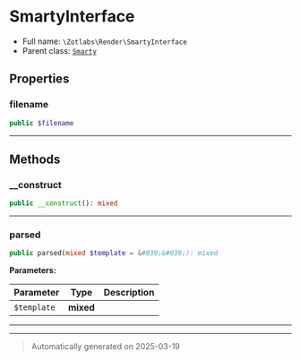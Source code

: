 
# SmartyInterface





* Full name: `\Zotlabs\Render\SmartyInterface`
* Parent class: [`Smarty`](../../Smarty/Smarty.md)



## Properties


### filename



```php
public $filename
```






***

## Methods


### __construct



```php
public __construct(): mixed
```












***

### parsed



```php
public parsed(mixed $template = &#039;&#039;): mixed
```








**Parameters:**

| Parameter | Type | Description |
|-----------|------|-------------|
| `$template` | **mixed** |  |





***


***
> Automatically generated on 2025-03-19

